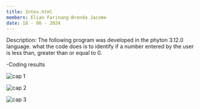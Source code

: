 ```yaml
---
title: Intex.html
members: Elian Farinang-Brenda Jacome
date: 18 - 06 - 2024
---
```

Description: 
The following program was developed in the phyton 3.12.0 language.
what the code does is to identify if a number entered by the user is less than, greater than or equal to 0.

-Coding results

![cap 1](https://github.com/ElianFarinango/IndexHtml/assets/169928920/4d5e44fa-856c-4bcc-bdf6-2cf4bdeb3353)


![cap 2](https://github.com/ElianFarinango/IndexHtml/assets/169928920/eb1050a5-bb4d-4ef0-be2d-87279e89fa7c)


![cap 3](https://github.com/ElianFarinango/IndexHtml/assets/169928920/f8ca8bd2-be2b-411b-af46-169ab23ed357)


